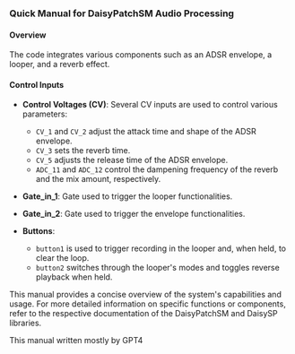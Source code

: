 ### Quick Manual for DaisyPatchSM Audio Processing 

#### Overview
 The code integrates various components such as an ADSR envelope, a looper, and a reverb effect.


#### Control Inputs
- **Control Voltages (CV)**: Several CV inputs are used to control various parameters:
  - `CV_1` and `CV_2` adjust the attack time and shape of the ADSR envelope.
  - `CV_3` sets the reverb time.
  - `CV_5` adjusts the release time of the ADSR envelope.
  - `ADC_11` and `ADC_12` control the dampening frequency of the reverb and the mix amount, respectively.
- **Gate_in_1**: Gate used to trigger the looper functionalities.
- **Gate_in_2**: Gate used to trigger the envelope functionalities.

- **Buttons**:
  - `button1` is used to trigger recording in the looper and, when held, to clear the loop.
  - `button2` switches through the looper's modes and toggles reverse playback when held.

This manual provides a concise overview of the system's capabilities and usage. For more detailed information on specific functions or components, refer to the respective documentation of the DaisyPatchSM and DaisySP libraries.

This manual written mostly by GPT4
